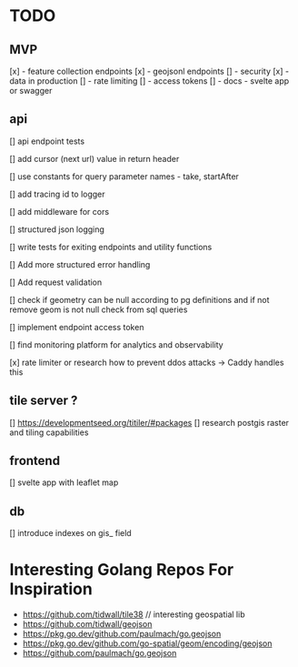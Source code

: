 # TODO

## MVP

[x] - feature collection endpoints
[x] - geojsonl endpoints
[] - security
[x] - data in production
[] - rate limiting
[] - access tokens
[] - docs - svelte app or swagger

## api

[] api endpoint tests

[] add cursor (next url) value in return header

[] use constants for query parameter names - take, startAfter

[] add tracing id to logger

[] add middleware for cors

[] structured json logging

[] write tests for exiting endpoints and utility functions

[] Add more structured error handling

[] Add request validation

[] check if geometry can be null according to pg definitions and if not remove geom is not null check from sql queries

[] implement endpoint access token

[] find monitoring platform for analytics and observability

[x] rate limiter or research how to prevent ddos attacks -> Caddy handles this

## tile server ?

[] https://developmentseed.org/titiler/#packages
[] research postgis raster and tiling capabilities

## frontend

[] svelte app with leaflet map

## db

[] introduce indexes on gis\_ field

# Interesting Golang Repos For Inspiration

- https://github.com/tidwall/tile38 // interesting geospatial lib
- https://github.com/tidwall/geojson
- https://pkg.go.dev/github.com/paulmach/go.geojson
- https://pkg.go.dev/github.com/go-spatial/geom/encoding/geojson
- https://github.com/paulmach/go.geojson
